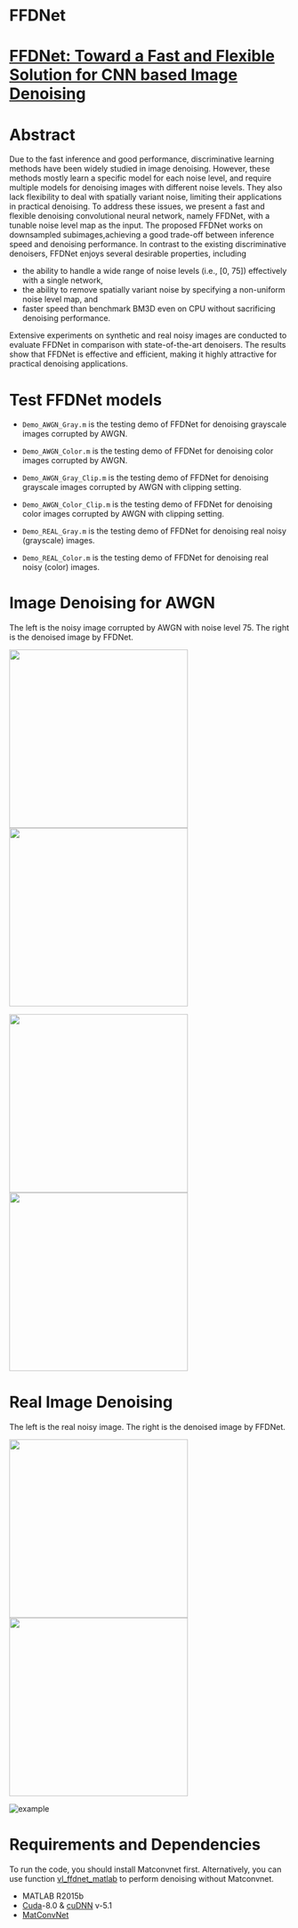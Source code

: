 # FFDNet

# [FFDNet: Toward a Fast and Flexible Solution for CNN based Image Denoising](/FFDNet_v2.pdf)


# Abstract
Due to the fast inference and good performance, discriminative learning methods have been widely studied in image denoising. However, these methods mostly learn a specific model for each noise level, and require multiple models for denoising images with different noise levels. They also lack flexibility to deal with spatially variant noise, limiting their applications in practical denoising. 
To address these issues, we present a fast and flexible denoising convolutional neural network, namely FFDNet, with a tunable noise level map as the input. 
The proposed FFDNet works on downsampled subimages,achieving a good trade-off between inference speed and
denoising performance. In contrast to the existing discriminative denoisers, FFDNet enjoys several desirable properties, including

- the ability to handle a wide range of noise levels (i.e., [0, 75]) effectively with a single network, 
- the ability to remove spatially variant noise by specifying a non-uniform noise level map, and 
- faster speed than benchmark BM3D even on CPU without sacrificing denoising performance. 

Extensive experiments on synthetic and real noisy images are conducted to evaluate FFDNet in comparison with state-of-the-art denoisers. The results show that FFDNet is effective and efficient, making it highly attractive for practical denoising applications.

# Test FFDNet models
- `Demo_AWGN_Gray.m` is the testing demo of FFDNet for denoising grayscale images corrupted by AWGN.
- `Demo_AWGN_Color.m` is the testing demo of FFDNet for denoising color images corrupted by AWGN.

- `Demo_AWGN_Gray_Clip.m` is the testing demo of FFDNet for denoising grayscale images corrupted by AWGN with clipping setting.
- `Demo_AWGN_Color_Clip.m` is the testing demo of FFDNet for denoising color images corrupted by AWGN with clipping setting.

- `Demo_REAL_Gray.m` is the testing demo of FFDNet for denoising real noisy (grayscale) images.
- `Demo_REAL_Color.m` is the testing demo of FFDNet for denoising real noisy (color) images.


# Image Denoising for AWGN

The left is the noisy image corrupted by AWGN with noise level 75. The right is the denoised image by FFDNet.

<img src="utilities/figs/05_75_75.png" width="321px"/> <img src="utilities/figs/05_75_75_PSNR_2479.png" width="321px"/>

<img src="utilities/figs/102061_75_75.png" width="321px"/> <img src="utilities/figs/102061_75_75_PSNR_2698.png" width="321px"/>


# Real Image Denoising

The left is the real noisy image. The right is the denoised image by FFDNet.

<img src="utilities/figs/David_Hilbert.jpg" width="321px"/> <img src="utilities/figs/David_Hilbert_15.png" width="321px"/>

![example](https://github.com/cszn/FFDNet/blob/master/utilities/figs/Frog.gif)


# Requirements and Dependencies
To run the code, you should install Matconvnet first. 
Alternatively, you can use function [vl_ffdnet_matlab](utilities/vl_ffdnet_matlab.m) to perform denoising without Matconvnet.
- MATLAB R2015b
- [Cuda](https://developer.nvidia.com/cuda-toolkit-archive)-8.0 & [cuDNN](https://developer.nvidia.com/cudnn) v-5.1
- [MatConvNet](http://www.vlfeat.org/matconvnet/)
